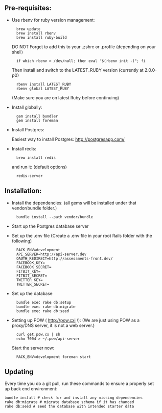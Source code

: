 Pre-requisites:
---------------

* Use rbenv for ruby version management:

        brew update
        brew install rbenv
        brew install ruby-build
  
    DO NOT Forget to add this to your .zshrc or .profile (depending on your shell)
  
        if which rbenv > /dev/null; then eval "$(rbenv init -)"; fi
  
    Then install and switch to the LATEST_RUBY version (currently at 2.0.0-p0)

        rbenv install LATEST_RUBY
        rbenv global LATEST_RUBY

    (Make sure you are on latest Ruby before continuing)

* Install globally:

        gem install bundler
        gem install foreman

* Install Postgres:
  
    Easiest way to install Postgres: http://postgresapp.com/

* Install redis:

        brew install redis

    and run it: (default options)

        redis-server


Installation:
-------------

* Install the dependencies: (all gems will be installed under that vendor/bundle folder.)

        bundle install --path vendor/bundle

* Start up the Postgres database server

* Set up the .env file (Create a .env file in your root Rails folder with the following)

        RACK_ENV=development
        API_SERVER=http://api-server.dev
        OAUTH_REDIRECT=http://assessments-front.dev/
        FACEBOOK_KEY=
        FACEBOOK_SECRET=
        FITBIT_KEY=
        FITBIT_SECRET=
        TWITTER_KEY=
        TWITTER_SECRET=

* Set up the database

        bundle exec rake db:setup
        bundle exec rake db:migrate
        bundle exec rake db:seed

* Setting up POW ( http://pow.cxi /): 
  (We are just using POW as a proxy/DNS server, it is not a web server.)

        curl get.pow.cx | sh
        echo 7004 > ~/.pow/api-server

    Start the server now:

        RACK_ENV=development foreman start



Updating
--------

Every time you do a git pull, run these commands to ensure a properly set up back end environment:

    bundle install # check for and install any missing dependencies
    rake db:migrate # migrate database schema if it has changed
    rake db:seed # seed the database with intended starter data


